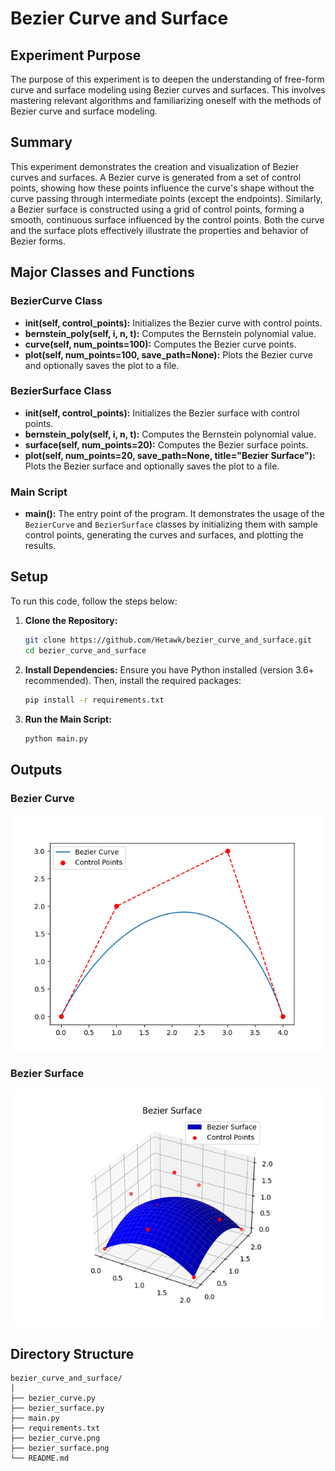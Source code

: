 


# Bezier Curve and Surface 

## Experiment Purpose
The purpose of this experiment is to deepen the understanding of free-form curve and surface modeling using Bezier curves and surfaces. This involves mastering relevant algorithms and familiarizing oneself with the methods of Bezier curve and surface modeling.

## Summary
This experiment demonstrates the creation and visualization of Bezier curves and surfaces. A Bezier curve is generated from a set of control points, showing how these points influence the curve's shape without the curve passing through intermediate points (except the endpoints). Similarly, a Bezier surface is constructed using a grid of control points, forming a smooth, continuous surface influenced by the control points. Both the curve and the surface plots effectively illustrate the properties and behavior of Bezier forms.

## Major Classes and Functions

### BezierCurve Class
- **__init__(self, control_points):** Initializes the Bezier curve with control points.
- **bernstein_poly(self, i, n, t):** Computes the Bernstein polynomial value.
- **curve(self, num_points=100):** Computes the Bezier curve points.
- **plot(self, num_points=100, save_path=None):** Plots the Bezier curve and optionally saves the plot to a file.

### BezierSurface Class
- **__init__(self, control_points):** Initializes the Bezier surface with control points.
- **bernstein_poly(self, i, n, t):** Computes the Bernstein polynomial value.
- **surface(self, num_points=20):** Computes the Bezier surface points.
- **plot(self, num_points=20, save_path=None, title="Bezier Surface"):** Plots the Bezier surface and optionally saves the plot to a file.

### Main Script
- **main():** The entry point of the program. It demonstrates the usage of the `BezierCurve` and `BezierSurface` classes by initializing them with sample control points, generating the curves and surfaces, and plotting the results.

## Setup
To run this code, follow the steps below:

1. **Clone the Repository:**
   ```bash
   git clone https://github.com/Hetawk/bezier_curve_and_surface.git
   cd bezier_curve_and_surface
   ```

2. **Install Dependencies:**
   Ensure you have Python installed (version 3.6+ recommended). Then, install the required packages:
   ```bash
   pip install -r requirements.txt
   ```

3. **Run the Main Script:**
   ```bash
   python main.py
   ```

## Outputs

### Bezier Curve
![Bezier Curve](bezier_curve.png)

### Bezier Surface
![Bezier Surface](bezier_surface.png)

## Directory Structure
```
bezier_curve_and_surface/
│
├── bezier_curve.py
├── bezier_surface.py
├── main.py
├── requirements.txt
├── bezier_curve.png
├── bezier_surface.png
└── README.md
```
